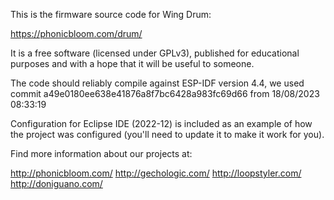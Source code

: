 This is the firmware source code for Wing Drum: 

  https://phonicbloom.com/drum/

It is a free software (licensed under GPLv3), published for educational purposes and with a hope that it will be useful to someone.

The code should reliably compile against ESP-IDF version 4.4, we used commit a49e0180ee638e41876a8f7bc6428a983fc69d66 from 18/08/2023 08:33:19

Configuration for Eclipse IDE (2022-12) is included as an example of how the project was configured (you'll need to update it to make it work for you).

Find more information about our projects at: 

  http://phonicbloom.com/
  http://gechologic.com/
  http://loopstyler.com/
  http://doniguano.com/
